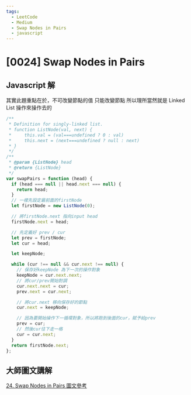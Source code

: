 ```yaml
---
tags:
  - LeetCode
  - Medium
  - Swap Nodes in Pairs
  - javascript
---
```


# [0024] Swap Nodes in Pairs

## Javascript 解

其實此題重點在於，不可改變節點的值
只能改變節點
所以理所當然就是 Linked List 操作來操作去的

```javascript
/**
 * Definition for singly-linked list.
 * function ListNode(val, next) {
 *     this.val = (val===undefined ? 0 : val)
 *     this.next = (next===undefined ? null : next)
 * }
 */
/**
 * @param {ListNode} head
 * @return {ListNode}
 */
var swapPairs = function (head) {
  if (head === null || head.next === null) {
    return head;
  }
  // 一樣先設定最前面的firstNode
  let firstNode = new ListNode(0);

  // 將firstNode.next 指向input head
  firstNode.next = head;

  // 先定義好 prev / cur
  let prev = firstNode;
  let cur = head;

  let keepNode;

  while (cur !== null && cur.next !== null) {
    // 保存好keepNode 為下一次的操作對象
    keepNode = cur.next.next;
    // 將cur/prev開始對調
    cur.next.next = cur;
    prev.next = cur.next;

    // 將cur.next 移向保存好的節點
    cur.next = keepNode;

    // 因為要開始操作下一循環對象，所以將跑到後面的cur，賦予給prev
    prev = cur;
    // 然後cur往下走一格
    cur = cur.next;
  }
  return firstNode.next;
};
```

## 大師圖文講解

[24. Swap Nodes in Pairs 圖文參考](https://skyyen999.gitbooks.io/-leetcode-with-javascript/content/questions/24md.html)
